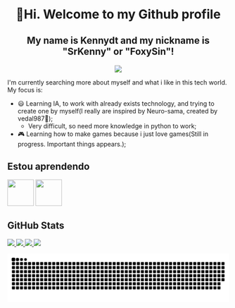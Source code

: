 <h1 align="center"> 👋Hi. Welcome to my Github profile </h1>
<div align="center">
 <h2 align="center"> My name is Kennydt and my nickname is "SrKenny" or "FoxySin"!</h2>
 <img src="https://tenor.com/pt-BR/view/luffy-cute-luffy-one-piece-one-piece-monkey-d-luffy-gif-6199004397503283892.gif" width="350" align="center">
</div>
   
I'm currently searching more about myself and what i like in this tech world.
My focus is:
  - 😃 Learning IA, to work with already exists technology, and trying to create one by myself(I really are inspired by Neuro-sama, created by vedal987🐢);
     - Very difficult, so need more knowledge in python to work;
  - 🎮 Learning how to make games because i just love games(Still in progress. Important things appears.);
   
## Estou aprendendo
<div>
  <img src="https://cdn.jsdelivr.net/gh/devicons/devicon@latest/icons/godot/godot-original-wordmark.svg" width="60" height="60"/>
  <img src="https://cdn.jsdelivr.net/gh/devicons/devicon@latest/icons/python/python-plain-wordmark.svg" width="60" height="60"/>          
</div>

## GitHub Stats
<div>
  <a href="https://github.com/SrKenny">
  <img width="440px" src="https://github-readme-stats.vercel.app/api?username=SrKenny&show_icons=true&theme=dracula">
  <img width="385px" src="https://github-readme-stats.anuraghazra1.vercel.app/api/top-langs/?username=SrKenny&layout=compact&theme=dracula" />
  <img width="440px" src="https://github-readme-activity-graph.vercel.app/graph?username=SrKenny&theme=github">
  <img width="385px" src="https://github-readme-streak-stats.herokuapp.com/?user=SrKenny&theme=dracula" />
</div>

![Snake animation](https://raw.githubusercontent.com/SrKenny/SrKenny/output/github-contribution-grid-snake-dark.svg)
